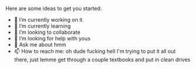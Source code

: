 Here are some ideas to get you started:

- 🔭 I’m currently working on it
- 🌱 I’m currently learning
- 👯 I’m looking to collaborate
- 🤔 I’m looking for help with yous
- 💬 Ask me about hmm
- 📫 How to reach me: oh dude fucking hell I'm trying to put it all out there, just lemme get through a couple textbooks and put in clean drives
